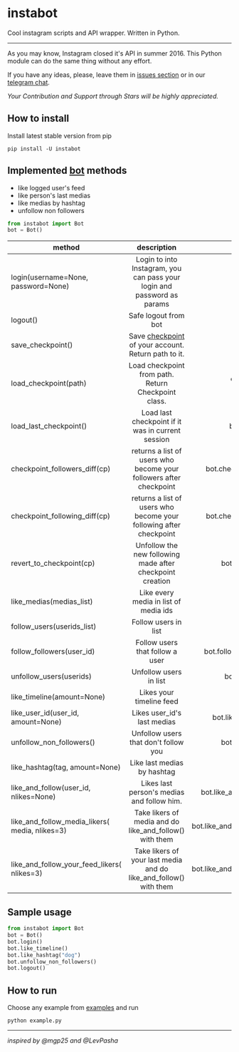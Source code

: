 # instabot
Cool instagram scripts and API wrapper. Written in Python.
___
As you may know, Instagram closed it's API in summer 2016. This Python module can do the same thing without any effort.

If you have any ideas, please, leave them in [issues section](https://github.com/ohld/instabot/issues) or in our [telegram chat](https://t.me/joinchat/AAAAAAuPofDcEgHBSysAGg).

*Your Contribution and Support through Stars will be highly appreciated.*

## How to install

Install latest stable version from pip

```
pip install -U instabot
```

## Implemented [bot](https://github.com/ohld/instabot/blob/master/instabot/bot/bot.py) methods

  * like logged user's feed
  * like person's last medias
  * like medias by hashtag
  * unfollow non followers

``` python
from instabot import Bot
bot = Bot()
```
| method        | description | example  |
| ------------- |:-------------:| -----:|
| login(username=None, password=None)  | Login to into Instagram, you can pass your login and password as params | bot.login()|
| logout()     | Safe logout from bot      |   bot.logout() |
| save_checkpoint() | Save [checkpoint](https://github.com/ohld/instabot/blob/master/instabot/bot/bot_checkpoint.py) of your account. Return path to it.|    bot.save_checkpoint() |
| load_checkpoint(path)| Load checkpoint from path. Return Checkpoint class.|  cp = bot.load_checkpoint( bot.last_checkpoint_path)|
| load_last_checkpoint()| Load last checkpoint if it was in current session| bot.load_last_checkpoint()|
| checkpoint_followers_diff(cp)| returns a list of users who become your followers after checkpoint| bot.checkpoint_followers_diff(cp)|
| checkpoint_following_diff(cp)| returns a list of users who become your following after checkpoint| bot.checkpoint_following_diff(cp)|
| revert_to_checkpoint(cp)| Unfollow the new following made after checkpoint creation| bot.revert_to_checkpoint(cp)|
| like_medias(medias_list)| Like every media in list of media ids| bot.like_medias(medias)|
| follow_users(userids_list)| Follow users in list | bot.follow_users(userids)|
| follow_followers(user_id)| Follow users that follow a user | bot.follow_followers(175639808)|
| unfollow_users(userids)| Unfollow users in list | bot.unfollow_users(userids)|
| like_timeline(amount=None)| Likes your timeline feed| bot.like_timeline()|
| like_user_id(user_id, amount=None)| Likes user_id's last medias| bot.like_user_id("352300017")|
| unfollow_non_followers()| Unfollow users that don't follow you| bot.unfollow_non_followers()|
| like_hashtag(tag, amount=None)| Like last medias by hashtag| bot.like_hashtag("mipt)|
| like_and_follow(user_id, nlikes=None)| Likes last person's medias and follow him. | bot.like_and_follow("352300017")|
| like_and_follow_media_likers( media, nlikes=3)| Take likers of media and do like_and_follow() with them| bot.like_and_follow_your_feed_likers()|
| like_and_follow_your_feed_likers( nlikes=3)| Take likers of your last media and do like_and_follow() with them| bot.like_and_follow_your_feed_likers()|


## Sample usage

```python
from instabot import Bot
bot = Bot()
bot.login()
bot.like_timeline()
bot.like_hashtag("dog")
bot.unfollow_non_followers()
bot.logout()
```

## How to run
Choose any example from [examples](https://github.com/ohld/instabot/tree/master/examples) and run
```
python example.py
```
___
_inspired by @mgp25 and @LevPasha_
